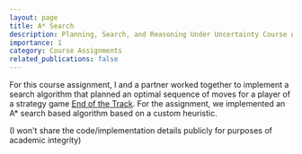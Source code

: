 ```yaml
---
layout: page
title: A* Search
description: Planning, Search, and Reasoning Under Uncertainty Course Assignment
importance: 1
category: Course Assignments
related_publications: false
---
```


For this course assignment, I and a partner worked together to implement a search algorithm that planned an optimal sequence of moves for a player of a strategy game [End of the Track](https://www.gaya-game.com/products/the-end-of-the-track). For the assignment, we implemented an A* search based algorithm based on a custom heuristic.

(I won't share the code/implementation details publicly for purposes of academic integrity)